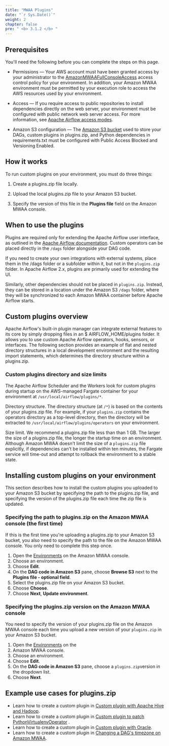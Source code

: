 ```yaml
---
title: "MWAA Plugins"
date: "`r Sys.Date()`"
weight: 2
chapter: false
pre: " <b> 3.1.2 </b> "
---
```


## Prerequisites

You'll need the following before you can complete the steps on this page.

* Permissions — Your AWS account must have been granted access by your administrator to
  the [AmazonMWAAFullConsoleAccess](https://docs.aws.amazon.com/mwaa/latest/userguide/access-policies.html#console-full-access)
  access control policy for your environment. In addition, your Amazon MWAA environment must be permitted by your
  execution role to access the AWS resources used by your environment.

* Access — If you require access to public repositories to install dependencies directly on the web server, your
  environment must be configured with public network web server access. For more information, see [Apache Airflow access
  modes](https://docs.aws.amazon.com/mwaa/latest/userguide/configuring-networking.html).

* Amazon S3 configuration —
  The [Amazon S3 bucket](https://docs.aws.amazon.com/mwaa/latest/userguide/mwaa-s3-bucket.html) used to store your DAGs,
  custom plugins in plugins.zip, and Python
  dependencies in requirements.txt must be configured with Public Access Blocked and Versioning Enabled.

## How it works

To run custom plugins on your environment, you must do three things:

1. Create a plugins.zip file locally.

2. Upload the local plugins.zip file to your Amazon S3 bucket.

3. Specify the version of this file in the **Plugins file** field on the Amazon MWAA console.

## When to use the plugins

Plugins are required only for extending the Apache Airflow user interface, as outlined in
the [Apache Airflow documentation](https://airflow.apache.org/docs/apache-airflow/stable/authoring-and-scheduling/plugins.html#plugins).
Custom operators can be placed directly in the `/dags` folder alongside your DAG code.

If you need to create your own integrations with external systems, place them in the /dags folder or a subfolder within
it, but not in the `plugins.zip` folder. In Apache Airflow 2.x, plugins are primarily used for extending the UI.

Similarly, other dependencies should not be placed in `plugins.zip`. Instead, they can be stored in a location under the
Amazon S3 `/dags` folder, where they will be synchronized to each Amazon MWAA container before Apache Airflow starts.

## Custom plugins overview

Apache Airflow's built-in plugin manager can integrate external features to its core by simply dropping files in an $
AIRFLOW_HOME/plugins folder. It allows you to use custom Apache Airflow operators, hooks, sensors, or interfaces. The
following section provides an example of flat and nested directory structures in a local development environment and the
resulting import statements, which determines the directory structure within a plugins.zip.

### Custom plugins directory and size limits

The Apache Airflow Scheduler and the Workers look for custom plugins during startup on the AWS-managed Fargate container
for your environment at `/usr/local/airflow/plugins/*`.

Directory structure. The directory structure (at `/*`) is based on the contents of your plugins.zip file. For example, if
your `plugins.zip` contains the operators directory as a top-level directory, then the directory will be extracted to
`/usr/local/airflow/plugins/operators` on your environment.

Size limit. We recommend a plugins.zip file less than than 1 GB. The larger the size of a plugins.zip file, the longer
the startup time on an environment. Although Amazon MWAA doesn't limit the size of a `plugins.zip` file explicitly, if
dependencies can't be installed within ten minutes, the Fargate service will time-out and attempt to rollback the
environment to a stable state.

## Installing custom plugins on your environment

This section describes how to install the custom plugins you uploaded to your Amazon S3 bucket by specifying the path to
the plugins.zip file, and specifying the version of the plugins.zip file each time the zip file is updated.

### Specifying the path to plugins.zip on the Amazon MWAA console (the first time)

If this is the first time you're uploading a plugins.zip to your Amazon S3 bucket, you also need to specify the path to
the file on the Amazon MWAA console. You only need to complete this step once.

1. Open the [Environments](https://us-east-1.console.aws.amazon.com/mwaa/home?region=us-east-1#/environments) on
   the Amazon MWAA console.
2. Choose an environment.
3. Choose **Edit**.
4. On the **DAG code in Amazon S3** pane, choose **Browse S3** next to the **Plugins file - optional field**.
5. Select the plugins.zip file on your Amazon S3 bucket.
6. Choose **Choose**.
7. Choose **Next**, **Update environment**.

### Specifying the plugins.zip version on the Amazon MWAA console

You need to specify the version of your plugins.zip file on the Amazon MWAA console each time you upload a new version
of your `plugins.zip` in your Amazon S3 bucket.

1. Open the [Environments](https://us-east-1.console.aws.amazon.com/mwaa/home?region=us-east-1#/environments) on the
2. Amazon MWAA console.
3. Choose an environment.
4. Choose **Edit**.
5. On the **DAG code in Amazon S3** pane, choose a `plugins.zip`version in the dropdown list.
6. Choose **Next**.

## Example use cases for plugins.zip

* Learn how to create a custom plugin
  in [Custom plugin with Apache Hive and Hadoop](https://docs.aws.amazon.com/mwaa/latest/userguide/samples-hive.html).
* Learn how to create a custom plugin
  in [Custom plugin to patch PythonVirtualenvOperator](https://docs.aws.amazon.com/mwaa/latest/userguide/samples-virtualenv.html) .
* Learn how to create a custom plugin
  in [Custom plugin with Oracle](https://docs.aws.amazon.com/mwaa/latest/userguide/samples-oracle.html).
* Learn how to create a custom plugin
  in [Changing a DAG's timezone on Amazon MWAA](https://docs.aws.amazon.com/mwaa/latest/userguide/samples-plugins-timezone.html).
